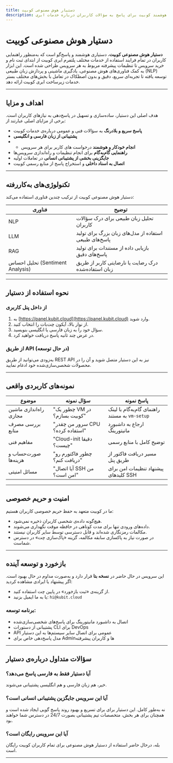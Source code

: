 ```yaml
---
title: دستیار هوش مصنوعی کوبیت
description: مستندات جامع سرویس دستیار هوشمند کوبیت برای پاسخ به سؤالات کاربران درباره خدمات ابری.
---
```


# دستیار هوش مصنوعی کوبیت

**دستیار هوش مصنوعی کوبیت**، دستیاری هوشمند و پاسخ‌گو است که به‌منظور راهنمایی کاربران در تمام فرایند استفاده از خدمات مختلف پلتفرم ابری کوبیت از ابتدای ثبت نام و خرید سرویس تا تنظیمات پیشرفته مربوط به هر سرویس طراحی شده است. این ابزار به کمک فناوری‌های هوش مصنوعی، یادگیری ماشینی و پردازش زبان طبیعی (NLP) توسعه یافته تا تجربه‌ای سریع، دقیق و بدون اصطکاک در تعامل با بخش‌های مختلف بستر خدمات زیرساخت ابری کوبیت ارائه دهد.

---

## اهداف و مزایا

هدف اصلی این دستیار، ساده‌سازی و تسهیل در پاسخ‌دهی به نیازهای کاربران است. برخی از مزایای اصلی عبارتند از:

- **پاسخ سریع و بلادرنگ** به سؤالات فنی و عمومی درباره‌ی خدمات کوبیت
- **پشتیبانی از زبان فارسی و انگلیسی**
- - **انجام خودکار و هوشمند** درخواست های کاربر برای هر سرویس
- **راهنمایی گام‌به‌گام** برای انجام تنظیمات و راه‌اندازی سرویس‌ها
- **جایگزینی بخشی از پشتیبانی انسانی** در تعاملات اولیه
- **اتصال به اسناد داخلی** و استخراج پاسخ از منابع رسمی کوبیت

---

## تکنولوژی‌های به‌کاررفته

دستیار هوش مصنوعی کوبیت از ترکیب چندین فناوری استفاده می‌کند:

| فناوری                           | توضیح                                                  |
| -------------------------------- | ------------------------------------------------------ |
| NLP                              | تحلیل زبان طبیعی برای درک سؤالات کاربران               |
| LLM                              | استفاده از مدل‌های زبان بزرگ برای تولید پاسخ‌های طبیعی |
| RAG                              | بازیابی داده از مستندات برای تولید پاسخ‌های دقیق       |
| تحلیل احساس (Sentiment Analysis) | درک رضایت یا نارضایتی کاربر از طریق زبان استفاده‌شده   |

---

## نحوه استفاده از دستیار

### از داخل پنل کاربری

1. به [https://panel.kubit.cloud](https://panel.kubit.cloud) وارد شوید.
2. از نوار بالا، آیکون چت‌بات را انتخاب کنید.
3. سؤال خود را به زبان فارسی یا انگلیسی بنویسید.
4. در عرض چند ثانیه پاسخ دریافت خواهید کرد.

### از طریق API (در حال توسعه)

به‌زودی می‌توانید از طریق REST API نیز به این دستیار متصل شوید و آن را در محصولات شخصی‌سازی‌شده خود ادغام نمایید.

---

## نمونه‌های کاربردی واقعی

| موضوع                  | سؤال نمونه                       | پاسخ نمونه                                     |
| ---------------------- | -------------------------------- | ---------------------------------------------- |
| راه‌اندازی ماشین مجازی | "چطور یک VM در کوبیت بسازم؟"     | راهنمای گام‌به‌گام با لینک به مستند `vm-setup` |
| بررسی مصرف منابع       | "سرور من چقدر CPU استفاده کرده؟" | ارجاع به داشبورد مانیتورینگ                    |
| مفاهیم فنی             | "Cloud-init دقیقا چیست؟"         | توضیح کامل با منابع رسمی                       |
| صورت‌حساب و هزینه‌ها   | "چطور فاکتورم رو دریافت کنم؟"    | مسیر دریافت فاکتور از طریق پنل                 |
| مسائل امنیتی           | "آیا اتصال SSH من امن است؟"      | پیشنهاد تنظیمات امن برای کلیدهای SSH           |

---

## امنیت و حریم خصوصی

ما در کوبیت متعهد به حفظ حریم خصوصی کاربران هستیم:

- هیچ‌گونه داده‌ی شخصی کاربران ذخیره نمی‌شود.
- داده‌های ورودی تنها برای مدت کوتاهی در حافظه موقت نگهداری می‌شوند.
- مکالمات رمزنگاری شده‌اند و قابل دسترسی توسط سایر کاربران نیستند.
- در صورت نیاز به پاکسازی سابقه مکالمه، گزینه «پاک‌سازی چت» در دسترس شماست.

---

## بازخورد و توسعه آینده

این سرویس در حال حاضر در **نسخه بتا** قرار دارد و به‌صورت مداوم در حال بهبود است. اگر پیشنهاد یا ایرادی مشاهده کردید:

- از گزینه‌ی «ثبت بازخورد» در پایین چت استفاده کنید.
- یا به ما ایمیل بزنید: `hi@kubit.cloud`

### برنامه توسعه:

- اتصال به داشبورد مانیتورینگ برای پاسخ‌های شخصی‌سازی‌شده
- پشتیبانی از دستورات CLI برای DevOps
- API عمومی برای اتصال سایر سیستم‌ها به این دستیار
- مدل پاسخ‌دهی خاص برای Adminها و کاربران پیشرفته

---

## سؤالات متداول درباره‌ی دستیار

### آیا دستیار فقط به فارسی پاسخ می‌دهد؟

خیر، هم زبان فارسی و هم انگلیسی پشتیبانی می‌شوند.

### آیا این سرویس جایگزین پشتیبانی انسانی است؟

نه به‌طور کامل. این دستیار برای برای تسریع و بهبود روند پاسخ گویی ایجاد شده است و همچنان برای هر بخش، متخصصات تیم پشتیبانی بصورت 24/7 در دسترس شما خواهند بود.

### آیا این سرویس رایگان است؟

بله، درحال حاضر استفاده از دستیار هوش مصنوعی برای تمام کاربران کوبیت رایگان است.

---
